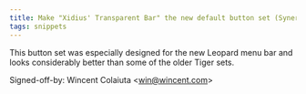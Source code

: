 ```yaml
---
title: Make "Xidius' Transparent Bar" the new default button set (Synergy, 74a242d)
tags: snippets
---
```


This button set was especially designed for the new Leopard menu bar and looks considerably better than some of the older Tiger sets.

Signed-off-by: Wincent Colaiuta &lt;win@wincent.com&gt;

